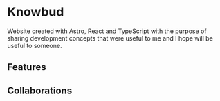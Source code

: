 # Knowbud

Website created with Astro, React and TypeScript with the purpose of sharing development concepts that were useful to me and I hope will be useful to someone.

## Features

## Collaborations

